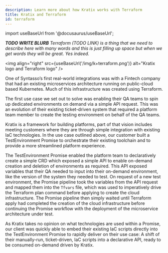 ```yaml
---
description: Learn more about how Kratix works with Terraform
title: Kratix and Terraform
id: terraform
---
```


import useBaseUrl from '@docusaurus/useBaseUrl';

_**TODO WRITE BLURB** Terraform (TODO LINK) is a thing that we need to describe here with many words and this is just filling up space but when we get words they will be great. Yes indeed._

<img
align="right"
src={useBaseUrl('/img/k+terraform.png')}
alt="Kratix logo and Terraform logo"
/>

One of Syntasso’s first real-world integrations was with a Fintech company that had an existing microservices architecture running on public-cloud based Kubernetes. Much of this infrastructure was created using Terraform.

The first use case we set out to solve was enabling their QA teams to spin up dedicated environments on demand via a simple API request. This was an evolution of their existing ticket-driven system that required a platform team member to create the testing environment on behalf of the QA teams.

Kratix is a framework for building platforms, part of that vision includes meeting customers where they are through simple integration with existing IaC technologies. In the use case outlined above, our customer built a TestEnvironment Promise to orchestrate their existing toolchain and to provide a more streamlined platform experience.

The TestEnvironment Promise enabled the platform team to declaratively create a simple CRD which exposed a simple API to enable on-demand creation and deletion of environments as required. This API exposed variables that their QA needed to input into their on-demand environment, like the version of the system they needed to test. On request of a new test environment, the Promise pipeline took the variables from the API request and mapped them into the `Tfvars` file, which was used to imperatively drive the Terraform plan command before applying to create the cloud infrastructure. The Promise pipeline then simply waited until Terraform apply had completed the creation of the cloud infrastructure before continuing the Promise workflow with the deployment of the microservice architecture under test.

As Kratix takes no opinion on what technologies are used within a Promise, our client was quickly able to embed their existing IaC scripts directly into the TestEnvironment Promise to rapidly deliver on their use case: A shift of their manually-run, ticket-driven, IaC scripts into a declarative API, ready to be consumed on-demand driven by Kratix.
